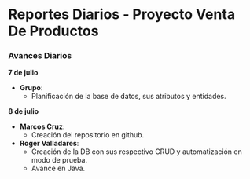 # Reportes Diarios - Proyecto Venta De Productos
### Avances Diarios
**7 de julio**  
- **Grupo**:
  - Planificación de la base de datos, sus atributos y entidades.

**8 de julio**
- **Marcos Cruz**:
  - Creación del repositorio en github. 
- **Roger Valladares**:  
  - Creación de la DB con sus respectivo CRUD y automatización en modo de prueba.
  - Avance en Java.
